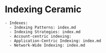 # Indexing Ceramic



    - Indexes:
      - Indexing Patterns: index.md
      - Indexing Strategies: index.md
      - Account-centric indexing:
      - Application-Centric Indexing: index.md
      - Network-Wide Indexing: index.md